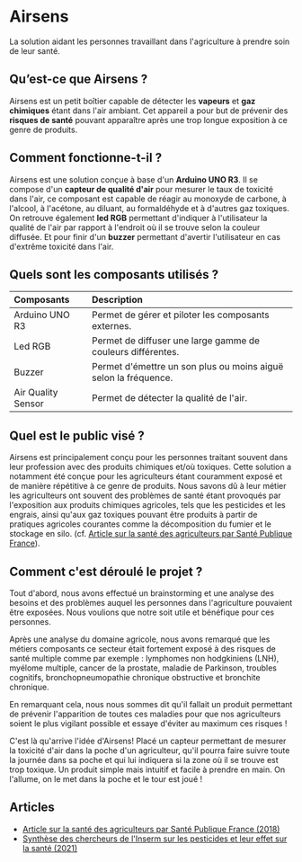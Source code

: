 
# Airsens

La solution aidant les personnes travaillant dans l'agriculture à prendre soin de leur santé.

## Qu’est-ce que Airsens ?

Airsens est un petit boîtier capable de détecter les **vapeurs** et **gaz chimiques** étant dans l'air ambiant.
Cet appareil a pour but de prévenir des **risques de santé** pouvant apparaître après une trop longue exposition à ce genre de produits.
## Comment fonctionne-t-il ?

Airsens est une solution conçue à base d'un **Arduino UNO R3**. Il se compose d'un **capteur
de qualité d'air** pour mesurer le taux de toxicité dans l'air, ce composant est capable de réagir au monoxyde de carbone, à l'alcool, à l'acétone, au diluant, au formaldéhyde et à d'autres gaz toxiques. 
On retrouve également **led RGB** permettant d'indiquer à l'utilisateur la qualité de l'air par rapport à l'endroit où il se trouve selon la couleur diffusée. Et pour finir d'un
**buzzer** permettant d'avertir l'utilisateur en cas d'extrême toxicité dans l'air.

## Quels sont les composants utilisés ?

| Composants | Description
| :---         |     :---      
| Arduino UNO R3  | Permet de gérer et piloter les composants externes.    
| Led RGB     | Permet de diffuser une large gamme de couleurs différentes.
| Buzzer  | Permet d'émettre un son plus ou moins aiguë selon la fréquence. 
| Air Quality Sensor  | Permet de détecter la qualité de l'air.

## Quel est le public visé ?
Airsens est principalement conçu pour les personnes traitant souvent dans leur profession
avec des produits chimiques et/où toxiques. Cette solution a notamment été conçue pour les agriculteurs
étant couramment exposé et de manière répétitive à ce genre de produits. Nous savons dû à leur métier
les agriculteurs ont souvent des problèmes de santé étant provoqués par l'exposition aux produits chimiques agricoles,
tels que les pesticides et les engrais, ainsi qu'aux gaz toxiques pouvant être produits à
partir de pratiques agricoles courantes comme la décomposition du fumier et le stockage en silo.
(cf. [Article sur la santé des agriculteurs par Santé Publique France](https://www.santepubliquefrance.fr/les-actualites/2018/sante-des-agriculteurs-risques-et-expositions-professionnelles)).

## Comment c'est déroulé le projet ?
Tout d'abord, nous avons effectué un brainstorming et une analyse des besoins
et des problèmes auquel les personnes dans l'agriculture pouvaient être exposées. Nous
voulions que notre soit utile et bénéfique pour ces personnes.

Après une analyse du domaine agricole, nous avons remarqué que les métiers composants ce secteur
était fortement exposé à des risques de santé multiple comme par exemple : lymphomes non hodgkiniens (LNH), myélome multiple, cancer de la prostate, maladie de Parkinson, troubles cognitifs, bronchopneumopathie chronique obstructive et bronchite chronique.

En remarquant cela, nous nous sommes dit qu'il fallait un produit permettant de prévenir l'apparition de toutes
ces maladies pour que nos agriculteurs soient le plus vigilant possible et essaye d'éviter au maximum ces risques !

C'est là qu'arrive l'idée d'Airsens! Placé un capteur permettant de mesurer la toxicité d'air dans la poche d'un agriculteur,
qu'il pourra faire suivre toute la journée dans sa poche et qui lui indiquera si la zone où il se trouve est
trop toxique. Un produit simple mais intuitif et facile à prendre en main. On l'allume, on le met dans la poche et le tour est joué !

## Articles

- [Article sur la santé des agriculteurs par Santé Publique France (2018)](https://www.santepubliquefrance.fr/les-actualites/2018/sante-des-agriculteurs-risques-et-expositions-professionnelles)
- [Synthèse des chercheurs de l'Inserm sur les pesticides et leur effet sur la santé (2021)](https://www.inserm.fr/expertise-collective/pesticides-et-sante-nouvelles-donnees-2021/)
